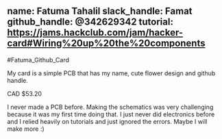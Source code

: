 name: Fatuma Tahalil
slack_handle: Famat
github_handle: @342629342
tutorial: https://jams.hackclub.com/jam/hacker-card#Wiring%20up%20the%20components
---

#Fatuma_Github_Card

My card is a simple PCB that has my name, cute flower design and github handle.

CAD $53.20

I never made a PCB before. Making the schematics was very challenging because it was my first time doing that. I just never did electronics before and I relied heavily on tutorials and just ignored the errors. Maybe I will make more :)
